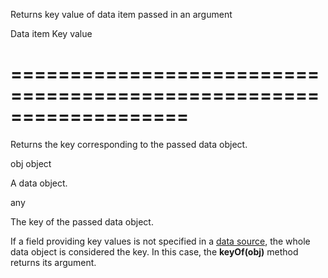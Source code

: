 <!--**
/*-------------------------------------------
    Auto-generated file. Do not modify.
-------------------------------------------

**-->
<!--d-->
Returns key value of data item passed in an argument
<!--/d-->
<!--p1d-->Data item<!--/p1d-->
<!--rd-->Key value<!--/rd-->
===================================================================
===================================================================

<!--shortDescription-->
Returns the key corresponding to the passed data object.
<!--/shortDescription-->

<!--paramName1-->obj<!--/paramName1-->
<!--paramType1-->object<!--/paramType1-->
<!--paramDescription1-->
A data object.
<!--/paramDescription1-->

<!--returnType-->any<!--/returnType-->
<!--returnDescription-->
The key of the passed data object.
<!--/returnDescription-->

<!--fullDescription-->
If a field providing key values is not specified in a [data source](/Documentation/ApiReference/UI_Widgets/dxDataGrid/Configuration/#dataSource), the whole data object is considered the key. In this case, the **keyOf(obj)** method returns its argument.
<!--/fullDescription-->